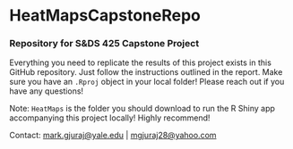 # HeatMapsCapstoneRepo
### Repository for S&amp;DS 425 Capstone Project

Everything you need to replicate the results of this project exists in this GitHub repository. Just follow the instructions outlined in the report. Make sure you have an `.Rproj` object in your local folder! Please reach out if you have any questions!

Note: `HeatMaps` is the folder you should download to run the R Shiny app accompanying this project locally! Highly recommend!

Contact:
mark.gjuraj@yale.edu | mgjuraj28@yahoo.com
